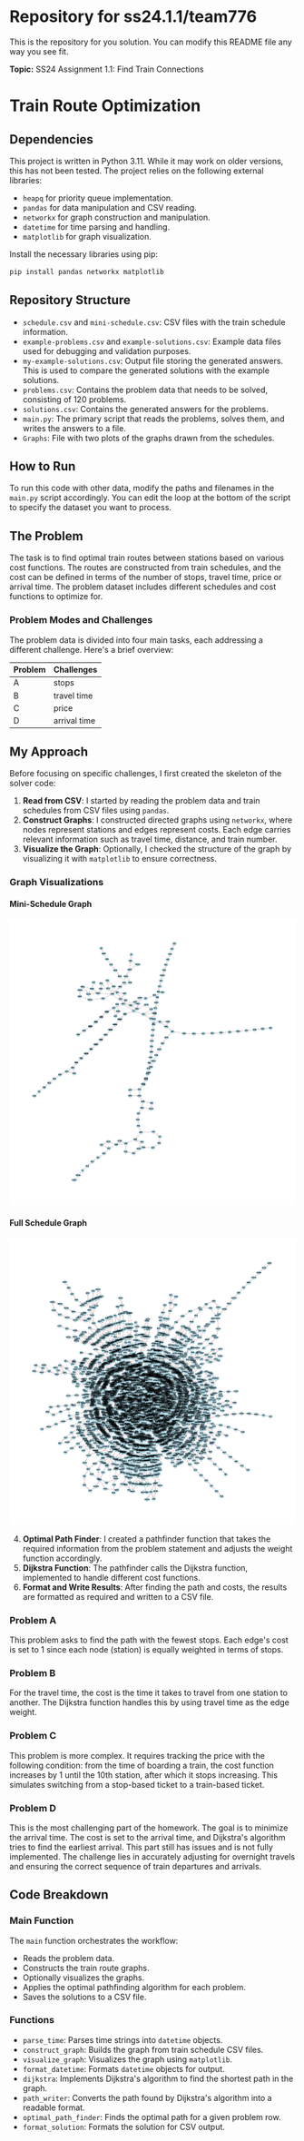 # Repository for ss24.1.1/team776

This is the repository for you solution. You can modify this README file any way you see fit.

**Topic:** SS24 Assignment 1.1: Find Train Connections

# Train Route Optimization

## Dependencies

This project is written in Python 3.11. While it may work on older versions, this has not been tested. The project
relies on the following external libraries:

- `heapq` for priority queue implementation.
- `pandas` for data manipulation and CSV reading.
- `networkx` for graph construction and manipulation.
- `datetime` for time parsing and handling.
- `matplotlib` for graph visualization.

Install the necessary libraries using pip:

```bash
pip install pandas networkx matplotlib
```

## Repository Structure

- `schedule.csv` and `mini-schedule.csv`: CSV files with the train schedule information.
- `example-problems.csv` and `example-solutions.csv`: Example data files used for debugging and validation purposes.
- `my-example-solutions.csv`: Output file storing the generated answers. This is used to compare the generated solutions
  with the example solutions.
- `problems.csv`: Contains the problem data that needs to be solved, consisting of 120 problems.
- `solutions.csv`: Contains the generated answers for the problems.
- `main.py`: The primary script that reads the problems, solves them, and writes the answers to a file.
- `Graphs`: File with two plots of the graphs drawn from the schedules.

## How to Run

To run this code with other data, modify the paths and filenames in the `main.py` script accordingly. You can edit the
loop at the bottom of the script to specify the dataset you want to process.

## The Problem

The task is to find optimal train routes between stations based on various cost functions. The routes are constructed
from train schedules, and the cost can be defined in terms of the number of stops, travel time, price or arrival time.
The problem dataset includes different schedules and cost functions to optimize for.

### Problem Modes and Challenges

The problem data is divided into four main tasks, each addressing a different challenge. Here's a brief overview:

| Problem | Challenges   |
|---------|--------------|
| A       | stops        |
| B       | travel time  |
| C       | price        |
| D       | arrival time |

## My Approach

Before focusing on specific challenges, I first created the skeleton of the solver code:

1. **Read from CSV**: I started by reading the problem data and train schedules from CSV files using `pandas`.
2. **Construct Graphs**: I constructed directed graphs using `networkx`, where nodes represent stations and edges
   represent costs. Each edge carries relevant information such as travel time, distance, and train number.
3. **Visualize the Graph**: Optionally, I checked the structure of the graph by visualizing it with `matplotlib` to
   ensure correctness.

### Graph Visualizations

#### Mini-Schedule Graph

![Mini-Schedule Graph](Graphs/mini_schedule_plot.png)

#### Full Schedule Graph

![Full Schedule Graph](Graphs/schedule_plot.png)

4. **Optimal Path Finder**: I created a pathfinder function that takes the required information from the
   problem statement and adjusts the weight function accordingly.
5. **Dijkstra Function**: The pathfinder calls the Dijkstra function, implemented to handle different cost functions.
6. **Format and Write Results**: After finding the path and costs, the results are formatted as required and written to
   a CSV file.

### Problem A

This problem asks to find the path with the fewest stops. Each edge's cost is set to 1 since each node (station) is
equally weighted in terms of stops.

### Problem B

For the travel time, the cost is the time it takes to travel from one station to another. The Dijkstra function handles
this by using travel time as the edge weight.

### Problem C

This problem is more complex. It requires tracking the price with the following condition: from the time of boarding a
train, the cost function increases by 1 until the 10th station, after which it stops increasing. This simulates
switching from a stop-based ticket to a train-based ticket.

### Problem D

This is the most challenging part of the homework. The goal is to minimize the arrival time. The cost is set to the
arrival time, and Dijkstra's algorithm tries to find the earliest arrival. This part still has issues and is not fully
implemented. The challenge lies in accurately adjusting for overnight travels and ensuring the correct sequence of train
departures and arrivals.

## Code Breakdown

### Main Function

The `main` function orchestrates the workflow:

- Reads the problem data.
- Constructs the train route graphs.
- Optionally visualizes the graphs.
- Applies the optimal pathfinding algorithm for each problem.
- Saves the solutions to a CSV file.

### Functions

- `parse_time`: Parses time strings into `datetime` objects.
- `construct_graph`: Builds the graph from train schedule CSV files.
- `visualize_graph`: Visualizes the graph using `matplotlib`.
- `format_datetime`: Formats `datetime` objects for output.
- `dijkstra`: Implements Dijkstra's algorithm to find the shortest path in the graph.
- `path_writer`: Converts the path found by Dijkstra's algorithm into a readable format.
- `optimal_path_finder`: Finds the optimal path for a given problem row.
- `format_solution`: Formats the solution for CSV output.
